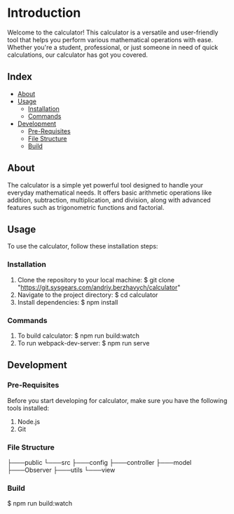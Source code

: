 # Introduction

Welcome to the calculator! This calculator is a versatile and user-friendly tool that helps you perform various mathematical operations with ease. Whether you're a student, professional, or just someone in need of quick calculations, our calculator has got you covered.

## Index

- [About](#about)
- [Usage](#usage)
  - [Installation](#installation)
  - [Commands](#commands)
- [Development](#development)
  - [Pre-Requisites](#pre-requisites)
  - [File Structure](#file-structure)
  - [Build](#build)  

## About
The calculator is a simple yet powerful tool designed to handle your everyday mathematical needs. It offers basic arithmetic operations like addition, subtraction, multiplication, and division, along with advanced features such as trigonometric functions and factorial.

## Usage
To use the calculator, follow these installation steps:

### Installation

1. Clone the repository to your local machine:
\$ git clone "https://git.sysgears.com/andriy.berzhavych/calculator"
2. Navigate to the project directory:
\$ cd calculator
3. Install dependencies: 
\$ npm install


### Commands
1. To build calculator:
\$ npm run build:watch
2. To run webpack-dev-server:
\$ npm run serve

## Development

### Pre-Requisites
Before you start developing for calculator, make sure you have the following tools installed:
1. Node.js
2. Git

### File Structure
├───public
└───src
    ├───config
    ├───controller
    ├───model
    ├───Observer
    ├───utils
    └───view

### Build
\$ npm run build:watch




